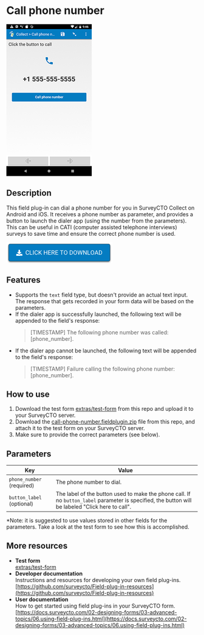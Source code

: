 # Call phone number

![](extras/call-phone-number.jpg)

## Description

This field plug-in can dial a phone number for you in SurveyCTO Collect on Android and iOS. It receives a phone number as parameter, and provides a button to launch the dialer app (using the number from the parameters). This can be useful in CATI (computer assisted telephone interviews) surveys to save time and ensure the correct phone number is used.

[![Download now](extras/download-button.png)](https://github.com/surveycto/call-phone-number/raw/master/call-phone-number.fieldplugin.zip)

## Features

* Supports the `text` field type, but doesn't provide an actual text input. The response that gets recorded in your form data will be based on the parameters.
* If the dialer app is successfully launched, the following text will be appended to the field's response:  
    > [TIMESTAMP] The following phone number was called: [phone_number].
* If the dialer app cannot be launched, the following text will be appended to the field's response:  
    > [TIMESTAMP] Failure calling the following phone number: [phone_number].

## How to use

1. Download the test form [extras/test-form](https://github.com/surveycto/call-phone-number/raw/master/extras/test-form/Call%20phone%20number.xlsx) from this repo and upload it to your SurveyCTO server.
1. Download the [call-phone-number.fieldplugin.zip](https://github.com/surveycto/call-phone-number/raw/master/call-phone-number.fieldplugin.zip) file from this repo, and attach it to the test form on your SurveyCTO server.
1. Make sure to provide the correct parameters (see below).

## Parameters

| Key | Value |
| --- | --- |
| `phone_number` (required) | The phone number to dial. |
| `button_label` (optional) | The label of the button used to make the phone call. If no `button_label` parameter is specified, the button will be labeled "Click here to call". |

*Note: it is suggested to use values stored in other fields for the parameters. Take a look at the test form to see how this is accomplished.

## More resources

* **Test form**  
[extras/test-form](https://github.com/surveycto/call-phone-number/raw/master/extras/test-form/Call%20phone%20number.xlsx)
* **Developer documentation**  
Instructions and resources for developing your own field plug-ins.  
[https://github.com/surveycto/Field-plug-in-resources](https://github.com/surveycto/Field-plug-in-resources)
* **User documentation**  
How to get started using field plug-ins in your SurveyCTO form.  
[https://docs.surveycto.com/02-designing-forms/03-advanced-topics/06.using-field-plug-ins.html](https://docs.surveycto.com/02-designing-forms/03-advanced-topics/06.using-field-plug-ins.html)

